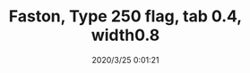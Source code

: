 ﻿---
layout: post 
title: Faston, Type 250 flag, tab 0.4, width0.8
tags: FA 250
categories: wire-cable
overview: Faston, Type 250 flag, tab 0.4, width0.8
part_number: ZK250/0408
thumb_img: static/202003/303-thumb-20200325080301.jpg
small_img: static/202003/303-20200325080301.jpg
date: 2020/3/25 0:01:21
---



